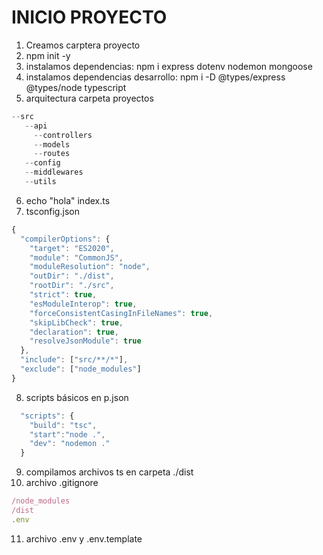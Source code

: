 


# INICIO PROYECTO
1. Creamos carptera proyecto
2. npm init -y
3. instalamos dependencias: npm i express dotenv nodemon mongoose
4. instalamos dependencias desarrollo: npm i -D @types/express @types/node typescript
5. arquitectura carpeta proyectos

```js
--src
   --api
     --controllers
     --models
     --routes
   --config
   --middlewares
   --utils
```

6. echo "hola" index.ts
7. tsconfig.json

```js
{
  "compilerOptions": {
    "target": "ES2020",
    "module": "CommonJS",
    "moduleResolution": "node",
    "outDir": "./dist",
    "rootDir": "./src",
    "strict": true,
    "esModuleInterop": true,
    "forceConsistentCasingInFileNames": true,
    "skipLibCheck": true,
    "declaration": true,
    "resolveJsonModule": true
  },
  "include": ["src/**/*"],
  "exclude": ["node_modules"]
}

```

8. scripts básicos en p.json
```js
  "scripts": {
    "build": "tsc",
    "start":"node .",
    "dev": "nodemon ."
  }
```

9. compilamos archivos ts en carpeta ./dist
10. archivo .gitignore

```js
/node_modules
/dist
.env
```
11. archivo .env y .env.template
